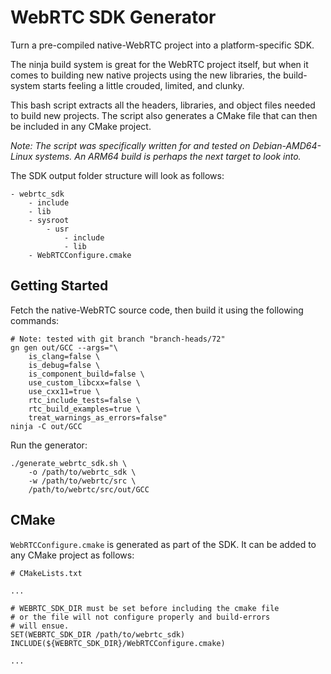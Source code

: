 # WebRTC SDK Generator
Turn a pre-compiled native-WebRTC project into a platform-specific SDK.

The ninja build system is great for the WebRTC project itself, but when it comes to building new native projects using the new libraries, the build-system starts feeling a little crouded, limited, and clunky.

This bash script extracts all the headers, libraries, and object files needed to build new projects. The script also generates a CMake file that can then be included in any CMake project.

_Note: The script was specifically written for and tested on Debian-AMD64-Linux systems. An ARM64 build is perhaps the next target to look into._

The SDK output folder structure will look as follows:
```
- webrtc_sdk
    - include
    - lib
    - sysroot
        - usr
            - include
            - lib
    - WebRTCConfigure.cmake
```

## Getting Started

Fetch the native-WebRTC source code, then build it using the following commands:
```
# Note: tested with git branch "branch-heads/72"
gn gen out/GCC --args="\
    is_clang=false \
    is_debug=false \
    is_component_build=false \
    use_custom_libcxx=false \
    use_cxx11=true \
    rtc_include_tests=false \
    rtc_build_examples=true \
    treat_warnings_as_errors=false"
ninja -C out/GCC
```

Run the generator:
```
./generate_webrtc_sdk.sh \
    -o /path/to/webrtc_sdk \
    -w /path/to/webrtc/src \
    /path/to/webrtc/src/out/GCC
```

## CMake

`WebRTCConfigure.cmake` is generated as part of the SDK. It can be added to any CMake project as follows:
```
# CMakeLists.txt

...

# WEBRTC_SDK_DIR must be set before including the cmake file
# or the file will not configure properly and build-errors
# will ensue.
SET(WEBRTC_SDK_DIR /path/to/webrtc_sdk)
INCLUDE(${WEBRTC_SDK_DIR}/WebRTCConfigure.cmake)

...
```
